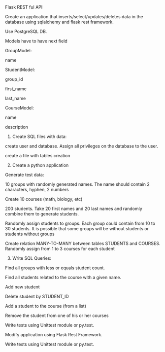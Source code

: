 Flask REST ful API

Create an application that inserts/select/updates/deletes data in the database using sqlalchemy and flask rest framework.

Use PostgreSQL DB.

Models have to have next field

GroupModel:

name



StudentModel:

group_id

first_name

last_name



CourseModel:

name

description 



1. Create SQL files with data:

create user and database. Assign all privileges on the database to the user.

create a file with tables creation



2. Create a python application

Generate test data:

10 groups with randomly generated names. The name should contain 2 characters, hyphen, 2 numbers

Create 10 courses (math, biology, etc)

200 students. Take 20 first names and 20 last names and randomly combine them to generate students.

Randomly assign students to groups. Each group could contain from 10 to 30 students. It is possible that some groups will be without students or students without groups

Create relation MANY-TO-MANY between tables STUDENTS and COURSES. Randomly assign from 1 to 3 courses for each student

3. Write SQL Queries:

Find all groups with less or equals student count.

Find all students related to the course with a given name.

Add new student

Delete student by STUDENT_ID

Add a student to the course (from a list)

Remove the student from one of his or her courses



Write tests using Unittest module or py.test.

Modify application using Flask Rest Framework. 



Write tests using Unittest module or py.test.


